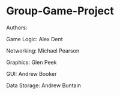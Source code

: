 Group-Game-Project
==================
Authors:

Game Logic: Alex Dent

Networking: Michael Pearson

Graphics: Glen Peek

GUI: Andrew Booker

Data Storage: Andrew Buntain
